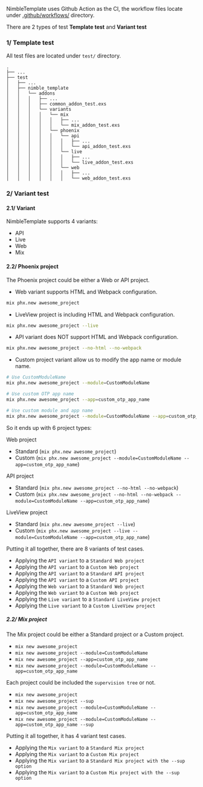 NimbleTemplate uses Github Action as the CI, the workflow files locate under [.github/workflows/](https://github.com/nimblehq/elixir-templates/tree/develop/.github/workflows) directory.

There are 2 types of test **Template test** and **Variant test**


### 1/ Template test

All test files are located under `test/` directory.

```
.
├── ...
├── test
│   ├── ...
│   ├── nimble_template
│   │   └── addons
│   │   │   ├── ...
│   │   │   ├── common_addon_test.exs
│   │   │   └── variants
│   │   │   │   └── mix
│   │   │   │   │   ├── ...
│   │   │   │   │   └── mix_addon_test.exs
│   │   │   │   └── phoenix
│   │   │   │   │   └── api
│   │   │   │   │   │   ├── ...
│   │   │   │   │   │   └── api_addon_test.exs
│   │   │   │   │   └── live
│   │   │   │   │   │   ├── ...
│   │   │   │   │   │   └── live_addon_test.exs
│   │   │   │   │   └── web
│   │   │   │   │   │   ├── ...
│   │   │   │   │   │   └── web_addon_test.exs
```

### 2/ Variant test

#### 2.1/ Variant

NimbleTemplate supports 4 variants:

- API
- Live
- Web
- Mix

#### 2.2/ Phoenix project

The Phoenix project could be either a Web or API project.

- Web variant supports HTML and Webpack configuration.

```bash
mix phx.new awesome_project
```

- LiveView project is including HTML and Webpack configuration.

```bash
mix phx.new awesome_project --live
```

- API variant does NOT support HTML and Webpack configuration.

```bash
mix phx.new awesome_project --no-html --no-webpack
```

- Custom project variant allow us to modify the app name or module name.

```bash
# Use CustomModuleName
mix phx.new awesome_project --module=CustomModuleName

# Use custom OTP app name
mix phx.new awesome_project --app=custom_otp_app_name

# Use custom module and app name
mix phx.new awesome_project --module=CustomModuleName --app=custom_otp_app_name
```

So it ends up with 6 project types:

Web project
- Standard (`mix phx.new awesome_project`)
- Custom (`mix phx.new awesome_project --module=CustomModuleName --app=custom_otp_app_name`)

API project
- Standard (`mix phx.new awesome_project --no-html --no-webpack`)
- Custom (`mix phx.new awesome_project --no-html --no-webpack --module=CustomModuleName --app=custom_otp_app_name`)

LiveView project
- Standard (`mix phx.new awesome_project --live`)
- Custom (`mix phx.new awesome_project --live --module=CustomModuleName --app=custom_otp_app_name`)

Putting it all together, there are 8 variants of test cases.

- Applying the `API variant` to a `Standard Web project`
- Applying the `API variant` to a `Custom Web project`
- Applying the `API variant` to a `Standard API project`
- Applying the `API variant` to a `Custom API project`
- Applying the `Web variant` to a `Standard Web project`
- Applying the `Web variant` to a `Custom Web project`
- Applying the `Live variant` to a `Standard LiveView project`
- Applying the `Live variant` to a `Custom LiveView project`

##### 2.2/ Mix project

The Mix project could be either a Standard project or a Custom project.

- `mix new awesome_project`
- `mix new awesome_project --module=CustomModuleName`
- `mix new awesome_project --app=custom_otp_app_name`
- `mix new awesome_project --module=CustomModuleName --app=custom_otp_app_name`

Each project could be included the `supervision tree` or not.

- `mix new awesome_project`
- `mix new awesome_project --sup`
- `mix new awesome_project --module=CustomModuleName --app=custom_otp_app_name`
- `mix new awesome_project --module=CustomModuleName --app=custom_otp_app_name --sup`

Putting it all together, it has 4 variant test cases.

- Applying the `Mix variant` to a `Standard Mix project`
- Applying the `Mix variant` to a `Custom Mix project`
- Applying the `Mix variant` to a `Standard Mix project with the --sup option`
- Applying the `Mix variant` to a `Custom Mix project with the --sup option`
